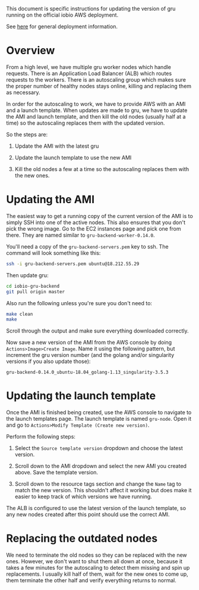 This document is specific instructions for updating the version of gru running
on the official iobio AWS deployment.

See [here](./deployment.md) for general deployment information.


# Overview 

From a high level, we have multiple gru worker nodes which handle requests.
There is an Application Load Balancer (ALB) which routes requests to the
workers. There is an autoscaling group which makes sure the proper number of
healthy nodes stays online, killing and replacing them as necessary.

In order for the autoscaling to work, we have to provide AWS with an AMI and a
launch template. When updates are made to gru, we have to update the AMI and
launch template, and then kill the old nodes (usually half at a time) so the
autoscaling replaces them with the updated version.

So the steps are:

1. Update the AMI with the latest gru

2. Update the launch template to use the new AMI

3. Kill the old nodes a few at a time so the autoscaling replaces them with the
   new ones.


# Updating the AMI

The easiest way to get a running copy of the current version of the AMI is to
simply SSH into one of the active nodes. This also ensures that you don't
pick the wrong image. Go to the EC2 instances page and pick one from there.
They are named similar to `gru-backend-worker-0.14.0`.

You'll need a copy of the `gru-backend-servers.pem` key to ssh. The command
will look something like this:

```bash
ssh -i gru-backend-servers.pem ubuntu@18.212.55.29
```

Then update gru:

```bash
cd iobio-gru-backend
git pull origin master
```

Also run the following unless you're sure you don't need to:

```bash
make clean
make
```

Scroll through the output and make sure everything downloaded correctly.

Now save a new version of the AMI from the AWS console by doing
`Actions>Image>Create Image`. Name it using the following pattern, but
increment the gru version number (and the golang and/or singularity versions if
you also update those):

```
gru-backend-0.14.0_ubuntu-18.04_golang-1.13_singularity-3.5.3
```


# Updating the launch template

Once the AMI is finished being created, use the AWS console to navigate to
the launch templates page. The launch template is named `gru-node`. Open it
and go to `Actions>Modify Template (Create new version)`.

Perform the following steps:

1. Select the `Source template version` dropdown and choose the latest version.

2. Scroll down to the AMI dropdown and select the new AMI you created above.
   Save the template version.

3. Scroll down to the resource tags section and change the `Name` tag to match
   the new version. This shouldn't affect it working but does make it easier to
   keep track of which versions we have running.

The ALB is configured to use the latest version of the launch template, so
any new nodes created after this point should use the correct AMI.


# Replacing the outdated nodes

We need to terminate the old nodes so they can be replaced with the new ones.
However, we don't want to shut them all down at once, because it takes a few
minutes for the autoscaling to detect them missing and spin up replacements.
I usually kill half of them, wait for the new ones to come up, them terminate
the other half and verify everything returns to normal.
